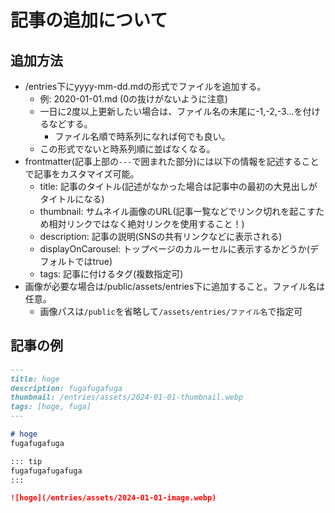 # 記事の追加について

## 追加方法
- /entries下にyyyy-mm-dd.mdの形式でファイルを追加する。
  - 例: 2020-01-01.md (0の抜けがないように注意)
  - 一日に2度以上更新したい場合は、ファイル名の末尾に-1,-2,-3...を付けるなどする。
    - ファイル名順で時系列になれば何でも良い。
  - この形式でないと時系列順に並ばなくなる。
- frontmatter(記事上部の`---`で囲まれた部分)には以下の情報を記述することで記事をカスタマイズ可能。
  - title: 記事のタイトル(記述がなかった場合は記事中の最初の大見出しがタイトルになる)
  - thumbnail: サムネイル画像のURL(記事一覧などでリンク切れを起こすため相対リンクではなく絶対リンクを使用すること！)
  - description: 記事の説明(SNSの共有リンクなどに表示される)
  - displayOnCarousel: トップページのカルーセルに表示するかどうか(デフォルトではtrue)
  - tags: 記事に付けるタグ(複数指定可)
- 画像が必要な場合は/public/assets/entries下に追加すること。ファイル名は任意。
  - 画像パスは`/public`を省略して`/assets/entries/ファイル名`で指定可

## 記事の例
```markdown
---
title: hoge
description: fugafugafuga
thumbnail: /entries/assets/2024-01-01-thumbnail.webp
tags: [hoge, fuga]
---

# hoge
fugafugafuga

::: tip
fugafugafugafuga
:::

![hoge](/entries/assets/2024-01-01-image.webp)
```

